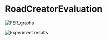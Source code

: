# RoadCreatorEvaluation

![FER_graphs](https://github.com/Kwan-Ho-Kim/RoadCreatorEvaluation/assets/112551361/ea5f827e-41c5-4c14-aa45-2d310f52221c)


![Experiment results](https://github.com/Kwan-Ho-Kim/RoadCreatorEvaluation/assets/112551361/e83dad22-2498-49a0-8e6a-085c81a031e7)
